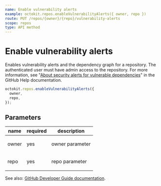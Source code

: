 ```yaml
---
name: Enable vulnerability alerts
example: octokit.repos.enableVulnerabilityAlerts({ owner, repo })
route: PUT /repos/{owner}/{repo}/vulnerability-alerts
scope: repos
type: API method
---
```


# Enable vulnerability alerts

Enables vulnerability alerts and the dependency graph for a repository. The authenticated user must have admin access to the repository. For more information, see "[About security alerts for vulnerable dependencies](https://help.github.com/en/articles/about-security-alerts-for-vulnerable-dependencies)" in the GitHub Help documentation.

```js
octokit.repos.enableVulnerabilityAlerts({
  owner,
  repo,
});
```

## Parameters

<table>
  <thead>
    <tr>
      <th>name</th>
      <th>required</th>
      <th>description</th>
    </tr>
  </thead>
  <tbody>
    <tr><td>owner</td><td>yes</td><td>

owner parameter

</td></tr>
<tr><td>repo</td><td>yes</td><td>

repo parameter

</td></tr>
  </tbody>
</table>

See also: [GitHub Developer Guide documentation](https://developer.github.com/v3/repos/#enable-vulnerability-alerts).
